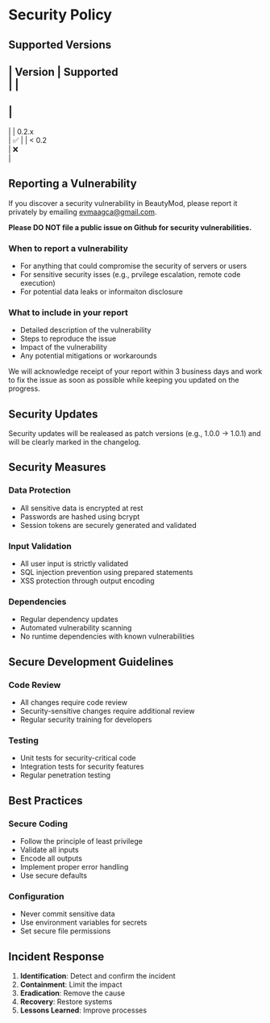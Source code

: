 # Security Policy

## Supported Versions

|
 Version 
|
 Supported          
|
|
-------
|
------------------
|
|
 0.2.x   
|
 :white_check_mark: 
|
|
 < 0.2   
|
 :x:                
|

## Reporting a Vulnerability

If you discover a security vulnerability in BeautyMod, please report it privately by emailing evmaagca@gmail.com.

**Please DO NOT file a public issue on Github for security vulnerabilities.**

### When to report a vulnerability

- For anything that could compromise the security of servers or users
- For sensitive security isses (e.g., prvilege escalation, remote code execution)
- For potential data leaks or informaiton disclosure

### What to include in your report
- Detailed description of the vulnerability
- Steps to reproduce the issue
- Impact of the vulnerability
- Any potential mitigations or workarounds

We will acknowledge receipt of your report within 3 business days and work to fix the issue as soon as possible while keeping you updated on the progress.

## Security Updates

Security updates will be realeased as patch versions (e.g., 1.0.0 -> 1.0.1) and will be clearly marked in the changelog.

## Security Measures

### Data Protection
- All sensitive data is encrypted at rest
- Passwords are hashed using bcrypt
- Session tokens are securely generated and validated

### Input Validation
- All user input is strictly validated
- SQL injection prevention using prepared statements
- XSS protection through output encoding

### Dependencies
- Regular dependency updates
- Automated vulnerability scanning
- No runtime dependencies with known vulnerabilities

## Secure Development Guidelines

### Code Review
- All changes require code review
- Security-sensitive changes require additional review
- Regular security training for developers

### Testing
- Unit tests for security-critical code
- Integration tests for security features
- Regular penetration testing

## Best Practices

### Secure Coding
- Follow the principle of least privilege
- Validate all inputs
- Encode all outputs
- Implement proper error handling
- Use secure defaults

### Configuration
- Never commit sensitive data
- Use environment variables for secrets
- Set secure file permissions

## Incident Response

1. **Identification**: Detect and confirm the incident
2. **Containment**: Limit the impact
3. **Eradication**: Remove the cause
4. **Recovery**: Restore systems
5. **Lessons Learned**: Improve processes